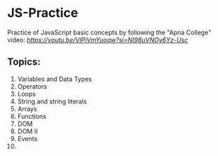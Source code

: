 # JS-Practice
Practice of JavaScript basic concepts by following the "Apna College" video: *https://youtu.be/VlPiVmYuoqw?si=NI98uVNOy6Yz-Usc*

## Topics:

1. Variables and Data Types
2. Operators
3. Loops
4. String and string literals
5. Arrays
6. Functions
7. DOM
8. DOM II
9. Events
10. 
